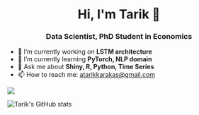 <h1 align="center">Hi, I'm Tarik 👋</h1>
<h3 align="center">Data Scientist, PhD Student in Economics </h3>

- 🔭 I’m currently working on **LSTM architecture**
- 🌱 I’m currently learning **PyTorch, NLP domain**
- 💬 Ask me about **Shiny, R, Python, Time Series**
- 📫 How to reach me: atarikkarakas@gmail.com

![](https://komarev.com/ghpvc/?username=karakastarik)

![Tarik's GitHub stats](https://github-readme-stats.vercel.app/api?username=karakastarik&show_icons=true&theme=radical)

